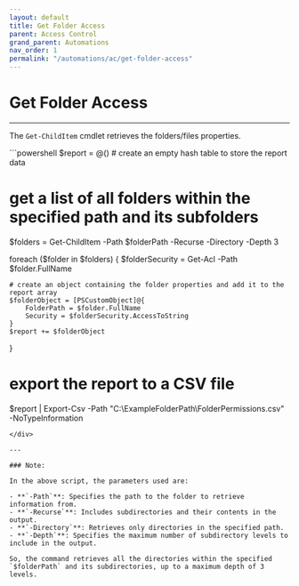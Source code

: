 ```yaml
---
layout: default
title: Get Folder Access
parent: Access Control
grand_parent: Automations
nav_order: 1
permalink: "/automations/ac/get-folder-access"
---
```


# Get Folder Access

---

The `Get-ChildItem` cmdlet retrieves the folders/files properties.

<div class="code-example" markdown="1">
```powershell
$report = @() # create an empty hash table to store the report data

# get a list of all folders within the specified path and its subfolders
$folders = Get-ChildItem -Path $folderPath -Recurse -Directory -Depth 3

foreach ($folder in $folders) {
    $folderSecurity = Get-Acl -Path $folder.FullName

    # create an object containing the folder properties and add it to the report array
    $folderObject = [PSCustomObject]@{
        FolderPath = $folder.FullName
        Security = $folderSecurity.AccessToString
    }
    $report += $folderObject
}

# export the report to a CSV file
$report | Export-Csv -Path "C:\ExampleFolderPath\FolderPermissions.csv" -NoTypeInformation
```
</div>

---

### Note:

In the above script, the parameters used are:

- **`-Path`**: Specifies the path to the folder to retrieve information from.
- **`-Recurse`**: Includes subdirectories and their contents in the output.
- **`-Directory`**: Retrieves only directories in the specified path.
- **`-Depth`**: Specifies the maximum number of subdirectory levels to include in the output.

So, the command retrieves all the directories within the specified `$folderPath` and its subdirectories, up to a maximum depth of 3 levels.